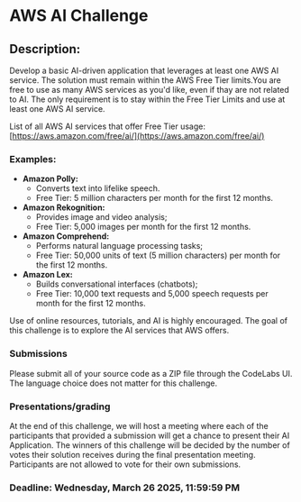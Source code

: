 # AWS AI Challenge

## Description:
Develop a basic AI-driven application that leverages at least one AWS AI service. The solution must remain within the AWS Free Tier limits.​ 
You are free to use as many AWS services as you'd like, even if thay are not related to AI. The only requirement is to stay within the Free Tier Limits and use at least one AWS AI service. 

List of all AWS AI services that offer Free Tier usage: [https://aws.amazon.com/free/ai/](https://aws.amazon.com/free/ai/)

### Examples:
- **Amazon Polly:**
  - Converts text into lifelike speech.
  - Free Tier: 5 million characters per month for the first 12 months. ​
- **Amazon Rekognition:**
  - Provides image and video analysis;
  - Free Tier: 5,000 images per month for the first 12 months. 
- **Amazon Comprehend:**
  - Performs natural language processing tasks;
  - Free Tier: 50,000 units of text (5 million characters) per month for the first 12 months. ​
- **Amazon Lex:**
  - Builds conversational interfaces (chatbots);
  - Free Tier: 10,000 text requests and 5,000 speech requests per month for the first 12 months.
 
Use of online resources, tutorials, and AI is highly encouraged. The goal of this challenge is to explore the AI services that AWS offers. 
 
### Submissions
Please submit all of your source code as a ZIP file through the CodeLabs UI. The language choice does not matter for this challenge.

### Presentations/grading
At the end of this challenge, we will host a meeting where each of the participants that provided a submission will get a chance to present their AI Application. The winners of this challenge will be decided by the number of votes their solution receives during the final presentation meeting. Participants are not allowed to vote for their own submissions. 

### Deadline: Wednesday, March 26 2025, 11:59:59 PM 
